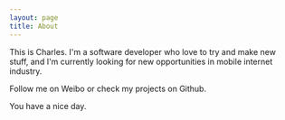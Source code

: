 ```yaml
---
layout: page
title: About
---
```


This is Charles. I'm a software developer who love to try and make new stuff, and I'm currently looking for new
opportunities in mobile internet industry.

Follow me on Weibo or check my projects on Github.

You have a nice day.